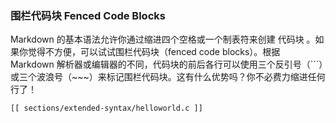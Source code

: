 ### 围栏代码块 Fenced Code Blocks

Markdown 的基本语法允许你通过缩进四个空格或一个制表符来创建 代码块 。如果你觉得不方便，可以试试围栏代码块（fenced code blocks）。根据 Markdown 解析器或编辑器的不同，代码块的前后各行可以使用三个反引号（```）或三个波浪号（~~~）来标记围栏代码块。这有什么优势吗？你不必费力缩进任何行了！

```
[[ sections/extended-syntax/helloworld.c ]]
```